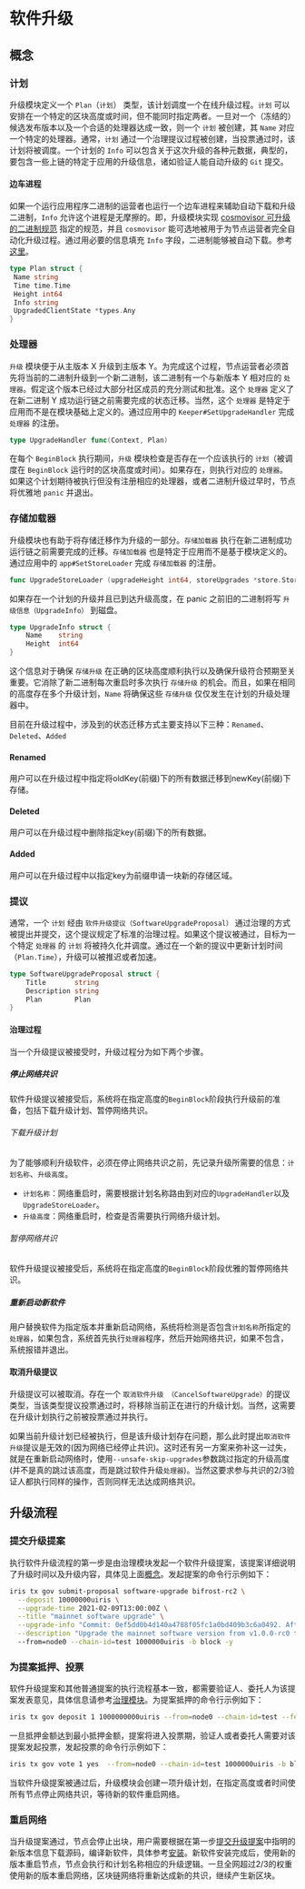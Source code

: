 # 软件升级

## 概念

### 计划

升级模块定义一个 `Plan`（`计划`） 类型，该计划调度一个在线升级过程。`计划` 可以安排在一个特定的区块高度或时间，但不能同时指定两者。一旦对一个（冻结的）候选发布版本以及一个合适的处理器达成一致，则一个 `计划` 被创建，其 `Name` 对应一个特定的处理器。通常，`计划` 通过一个治理提议过程被创建，当投票通过时，该计划将被调度。一个计划的 `Info` 可以包含关于这次升级的各种元数据，典型的，要包含一些上链的特定于应用的升级信息，诸如验证人能自动升级的 `Git` 提交。

#### 边车进程

如果一个运行应用程序二进制的运营者也运行一个边车进程来辅助自动下载和升级二进制，`Info` 允许这个进程是无摩擦的。即，升级模块实现 [cosmovisor 可升级的二进制规范](https://github.com/cosmos/cosmos-sdk/tree/master/cosmovisor#upgradeable-binary-specification) 指定的规范，并且 `cosmovisor` 能可选地被用于为节点运营者完全自动化升级过程。通过用必要的信息填充 `Info` 字段，二进制能够被自动下载。参考[这里](https://github.com/cosmos/cosmos-sdk/tree/master/cosmovisor#auto-download)。

```go
type Plan struct {
 Name string
 Time time.Time
 Height int64
 Info string
 UpgradedClientState *types.Any
}
```

### 处理器

`升级` 模块便于从主版本 X 升级到主版本 Y。为完成这个过程，节点运营者必须首先将当前的二进制升级到一个新二进制，该二进制有一个与新版本 Y 相对应的 `处理器`。假定这个版本已经过大部分社区成员的充分测试和批准。这个 `处理器` 定义了在新二进制 Y 成功运行链之前需要完成的状态迁移。当然，这个 `处理器` 是特定于应用而不是在模块基础上定义的。通过应用中的 `Keeper#SetUpgradeHandler` 完成 `处理器` 的注册。

```go
type UpgradeHandler func(Context, Plan)
```

在每个 `BeginBlock` 执行期间，`升级` 模块检查是否存在一个应该执行的 `计划`（被调度在 `BeginBlock` 运行时的区块高度或时间）。如果存在，则执行对应的 `处理器`。如果这个计划期待被执行但没有注册相应的处理器，或者二进制升级过早时，节点将优雅地 `panic` 并退出。

### 存储加载器

升级模块也有助于将存储迁移作为升级的一部分。`存储加载器` 执行在新二进制成功运行链之前需要完成的迁移。`存储加载器` 也是特定于应用而不是基于模块定义的。通过应用中的 `app#SetStoreLoader` 完成 `存储加载器` 的注册。

```go
func UpgradeStoreLoader (upgradeHeight int64, storeUpgrades *store.StoreUpgrades) baseapp.StoreLoader
```

如果存在一个计划的升级并且已到达升级高度，在 panic 之前旧的二进制将写 `升级信息（UpgradeInfo）` 到磁盘。

```go
type UpgradeInfo struct {
    Name    string
    Height  int64
}
```

这个信息对于确保 `存储升级` 在正确的区块高度顺利执行以及确保升级符合预期至关重要。它消除了新二进制每次重启时多次执行 `存储升级` 的机会。而且，如果在相同的高度存在多个升级计划，`Name` 将确保这些 `存储升级` 仅仅发生在计划的升级处理器中。

目前在升级过程中，涉及到的状态迁移方式主要支持以下三种：`Renamed`、`Deleted`、`Added`

#### Renamed

用户可以在升级过程中指定将oldKey(前缀)下的所有数据迁移到newKey(前缀)下存储。

#### Deleted

用户可以在升级过程中删除指定key(前缀)下的所有数据。

#### Added

用户可以在升级过程中以指定key为前缀申请一块新的存储区域。

### 提议

通常，一个 `计划` 经由 `软件升级提议（SoftwareUpgradeProposal）` 通过治理的方式被提出并提交，这个提议规定了标准的治理过程。如果这个提议被通过，目标为一个特定 `处理器` 的 `计划` 将被持久化并调度。通过在一个新的提议中更新计划时间（`Plan.Time`），升级可以被推迟或者加速。

```go
type SoftwareUpgradeProposal struct {
    Title       string
    Description string
    Plan        Plan
}
```

#### 治理过程

当一个升级提议被接受时，升级过程分为如下两个步骤。

##### 停止网络共识

软件升级提议被接受后，系统将在指定高度的`BeginBlock`阶段执行升级前的准备，包括下载升级计划、暂停网络共识。

###### 下载升级计划

为了能够顺利升级软件，必须在停止网络共识之前，先记录升级所需要的信息：`计划名称`、`升级高度`。
  
- `计划名称`：网络重启时，需要根据计划名称路由到对应的`UpgradeHandler`以及`UpgradeStoreLoader`。
- `升级高度`：网络重启时，检查是否需要执行网络升级计划。

###### 暂停网络共识

软件升级提议被接受后，系统将在指定高度的`BeginBlock`阶段优雅的暂停网络共识。

##### 重新启动新软件

用户替换软件为指定版本并重新启动网络，系统将检测是否包含`计划名称`所指定的`处理器`，如果包含，系统首先执行`处理器`程序，然后开始网络共识，如果不包含，系统报错并退出。

#### 取消升级提议

升级提议可以被取消。存在一个 `取消软件升级 （CancelSoftwareUpgrade）`的提议类型，当该类型提议投票通过时，将移除当前正在进行的升级计划。当然，这需要在升级计划执行之前被投票通过并执行。

如果当前升级计划已经被执行，但是该升级计划存在问题，那么此时提出`取消软件升级`提议是无效的(因为网络已经停止共识)。这时还有另一方案来弥补这一过失，就是在重新启动网络时，使用`--unsafe-skip-upgrades`参数跳过指定的升级高度(并不是真的跳过该高度，而是跳过软件升级`处理器`)。当然这要求参与共识的2/3验证人都执行同样的操作，否则同样无法达成网络共识。

## 升级流程

### 提交升级提案

执行软件升级流程的第一步是由治理模块发起一个软件升级提案，该提案详细说明了升级时间以及升级内容，具体见上面[概念](#概念)。发起提案的命令行示例如下：

```bash
iris tx gov submit-proposal software-upgrade bifrost-rc2 \
  --deposit 10000000uiris \
  --upgrade-time 2021-02-09T13:00:00Z \
  --title "mainnet software upgrade" \
  --upgrade-info "Commit: 0ef5dd0b4d140a4788f05fc1a0bd409b3c6a0492. After the proposal is approved, please use the commit hash to build and restart your node." \
  --description "Upgrade the mainnet software version from v1.0.0-rc0 to v1.0.0-rc2."
  --from=node0 --chain-id=test 1000000uiris -b block -y
```

### 为提案抵押、投票

软件升级提案和其他普通提案的执行流程基本一致，都需要验证人、委托人为该提案发表意见，具体信息请参考[治理模块](./governance.md)。为提案抵押的命令行示例如下：

```bash
iris tx gov deposit 1 1000000000uiris --from=node0 --chain-id=test --fees=1000000uiris -b block -y
```

一旦抵押金额达到最小抵押金额，提案将进入投票期，验证人或者委托人需要对该提案发起投票，发起投票的命令行示例如下：

```bash
iris tx gov vote 1 yes  --from=node0 --chain-id=test 1000000uiris -b block -y
```

当软件升级提案被通过后，升级模块会创建一项升级计划，在指定高度或者时间使所有节点停止网络共识，等待新的软件重启网络。

### 重启网络

当升级提案通过，节点会停止出块，用户需要根据在第一步[提交升级提案](#提交升级提案)中指明的新版本信息下载源码，编译新软件，具体参考[安装](./../get-started/install.md)。新软件安装完成后，使用新的版本重启节点，节点会执行和计划名称相应的升级逻辑。一旦全网超过2/3的权重使用新的版本重启网络，区块链网络将重新达成新的共识，继续产生新区块。
